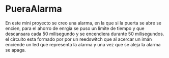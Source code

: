 # PueraAlarma

En este mini proyecto se creo una alarma, en la que si la puerta se abre se encien, para el ahorro de enrgia se puso un limite de tiempo y que descansara cada 50 milisegundo y se encendiera durante 50 milisegundos. el circuito esta formado por por un reedswitch que al acercar un imán enciende un led que representa la alarma y una vez que se aleja la alarma se apaga.
